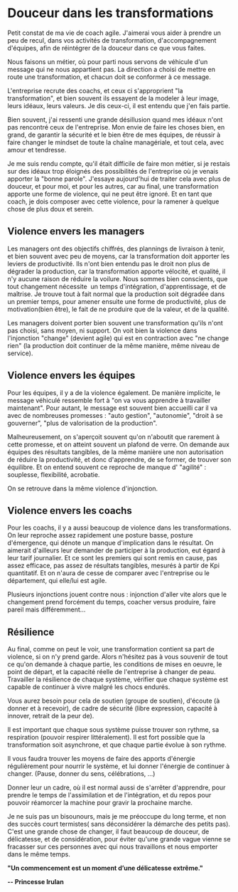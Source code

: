 # Douceur dans les transformations

Petit constat de ma vie de coach agile. J'aimerai vous aider à prendre un peu de recul, dans vos activités de transformation, d'accompagnement d'équipes, afin de réintégrer de la douceur dans ce que vous faites.

Nous faisons un métier, où pour parti nous servons de véhicule d'un message qui ne nous appartient pas. La direction a choisi de mettre en route une transformation, et chacun doit se conformer à ce message.

L'entreprise recrute des coachs, et ceux ci s'approprient "la transformation", et bien souvent ils essayent de la modeler à leur image, leurs idéaux, leurs valeurs. Je dis ceux-ci, il est entendu que j'en fais partie.

Bien souvent, j'ai ressenti une grande désillusion quand mes idéaux n'ont pas rencontré ceux de l'entreprise. Mon envie de faire les choses bien, en grand, de garantir la sécurité et le bien être de mes équipes, de réussir à faire changer le mindset de toute la chaîne managériale, et tout cela, avec amour et tendresse.

Je me suis rendu compte, qu'il était difficile de faire mon métier, si je restais sur des idéaux trop éloignés des possibilités de l'entreprise où je venais apporter la "bonne parole". J'essaye aujourd'hui de traiter cela avec plus de douceur, et pour moi, et pour les autres, car au final, une transformation apporte une forme de violence, qui ne peut être ignoré. Et en tant que coach, je dois composer avec cette violence, pour la ramener à quelque chose de plus doux et serein.

## Violence envers les managers

  

Les managers ont des objectifs chiffrés, des plannings de livraison à tenir, et bien souvent avec peu de moyens, car la transformation doit apporter les leviers de productivité. Ils n'ont bien entendu pas le droit non plus de dégrader la production, car la transformation apporte vélocité, et qualité, il n'y aucune raison de réduire la voilure. Nous sommes bien conscients, que tout changement nécessite  un temps d'intégration, d'apprentissage, et de maîtrise. Je trouve tout à fait normal que la production soit dégradée dans un premier temps, pour amener ensuite une forme de productivité, plus de motivation(bien être), le fait de ne produire que de la valeur, et de la qualité.

Les managers doivent porter bien souvent une transformation qu'ils n'ont pas choisi, sans moyen, ni support. On voit bien la violence dans  l'injonction "change" (devient agile) qui est en contraction avec "ne change rien" (la production doit continuer de la même manière, même niveau de service).

## Violence envers les équipes

Pour les équipes, il y a de la violence également. De manière implicite, le message véhiculé ressemble fort à "on va vous apprendre à travailler maintenant". Pour autant, le message est souvent bien accueilli car il va avec de nombreuses promesses : "auto gestion", "autonomie", "droit à se gouverner", "plus de valorisation de la production".

Malheureusement, on s'aperçoit souvent qu'on n'aboutit que rarement à cette promesse, et on atteint souvent un plafond de verre. On demande aux équipes des résultats tangibles, de la même manière une non autorisation de réduire la productivité, et donc d'apprendre, de se former, de trouver son équilibre. Et on entend souvent ce reproche de manque d' "agilité" : souplesse, flexibilité, acrobatie.

On se retrouve dans la même violence d'injonction.

## Violence envers les coachs

Pour les coachs, il y a aussi beaucoup de violence dans les transformations. On leur reproche assez rapidement une posture basse, posture d'émergence, qui dénote un manque d'implication dans le résultat. On aimerait d'ailleurs leur demander de participer à la production, eut égard à leur tarif journalier. Et ce sont les premiers qui sont remis en cause, pas assez efficace, pas assez de résultats tangibles, mesurés à partir de Kpi quantitatif. Et on n'aura de cesse de comparer avec l'entreprise ou le département, qui elle/lui est agile.

Plusieurs injonctions jouent contre nous : injonction d'aller vite alors que le changement prend forcément du temps, coacher versus produire, faire pareil mais différemment...

## Résilience

Au final, comme on peut le voir, une transformation contient sa part de violence, si on n'y prend garde. Alors n'hésitez pas à vous souvenir de tout ce qu'on demande à chaque partie, les conditions de mises en oeuvre, le point de départ, et la capacité réelle de l'entreprise à changer de peau. Travailler la résilience de chaque système, vérifier que chaque système est capable de continuer à vivre malgré les chocs endurés.

Vous aurez besoin pour cela de soutien (groupe de soutien), d'écoute (à donner et à recevoir), de cadre de sécurité (libre expression, capacité à innover, retrait de la peur de).

Il est important que chaque sous système puisse trouver son rythme, sa respiration (pouvoir respirer littéralement). Il est fort possible que la transformation soit asynchrone, et que chaque partie évolue à son rythme.

Il vous faudra trouver les moyens de faire des apports d'énergie régulièrement pour nourrir le système, et lui donner l'énergie de continuer à changer. (Pause, donner du sens, célébrations, ...)

Donner leur un cadre, où il est normal aussi de s'arrêter d'apprendre, pour prendre le temps de l'assimilation et de l'intégration, et du repos pour pouvoir réamorcer la machine pour gravir la prochaine marche.

Je ne suis pas un bisounours, mais je me préoccupe du long terme, et non des succès court termistes( sans déconsidérer la démarche des petits pas). C'est une grande chose de changer, il faut beaucoup de douceur, de délicatesse, et de considération, pour éviter qu'une grande vague vienne se fracasser sur ces personnes avec qui nous travaillons et nous emporter dans le même temps.

  

**"Un commencement est un moment d’une délicatesse extrême."**

 **-- Princesse Irulan**